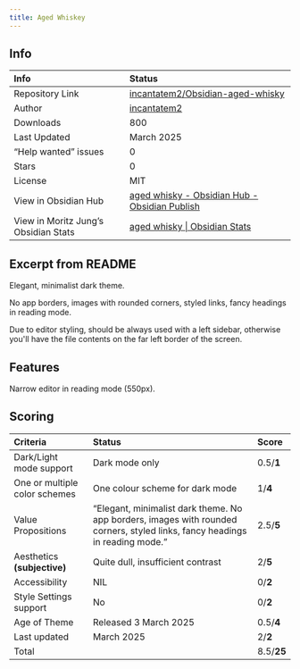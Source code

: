 ```yaml
---
title: Aged Whiskey
---
```


## Info
| Info | Status |
| :---- | :---- |
| Repository Link | [incantatem2/Obsidian-aged-whisky](https://github.com/incantatem2/Obsidian-aged-whisky) |
| Author | [incantatem2](https://github.com/incantatem2) |
| Downloads | 800 |
| Last Updated | March 2025 |
| “Help wanted” issues | 0 |
| Stars | 0 |
| License | MIT |
| View in Obsidian Hub | [aged whisky \- Obsidian Hub \- Obsidian Publish](https://publish.obsidian.md/hub/02+-+Community+Expansions/02.05+All+Community+Expansions/Themes/aged+whisky) |
| View in Moritz Jung’s Obsidian Stats | [aged whisky \| Obsidian Stats](https://www.moritzjung.dev/obsidian-stats/themes/aged-whisky/) |

## Excerpt from README
Elegant, minimalist dark theme.  

No app borders, images with rounded corners, styled links, fancy headings in reading mode.

Due to editor styling, should be always used with a left sidebar, otherwise you'll have the file contents on the far left border of the screen.

## Features
Narrow editor in reading mode (550px).

## Scoring
| Criteria | Status | Score |
| :---- | :---- | :---- |
| Dark/Light mode support | Dark mode only | 0.5/**1** |
| One or multiple color schemes | One colour scheme for dark mode | 1/**4** |
| Value Propositions | “Elegant, minimalist dark theme. No app borders, images with rounded corners, styled links, fancy headings in reading mode.” | 2.5/**5** |
| Aesthetics **(subjective)** | Quite dull, insufficient contrast | 2/**5** |
| Accessibility | NIL | 0/**2** |
| Style Settings support | No | 0/**2** |
| Age of Theme | Released 3 March 2025 | 0.5/**4** |
| Last updated | March 2025 | 2/**2** |
| Total |  | 8.5/**25** |